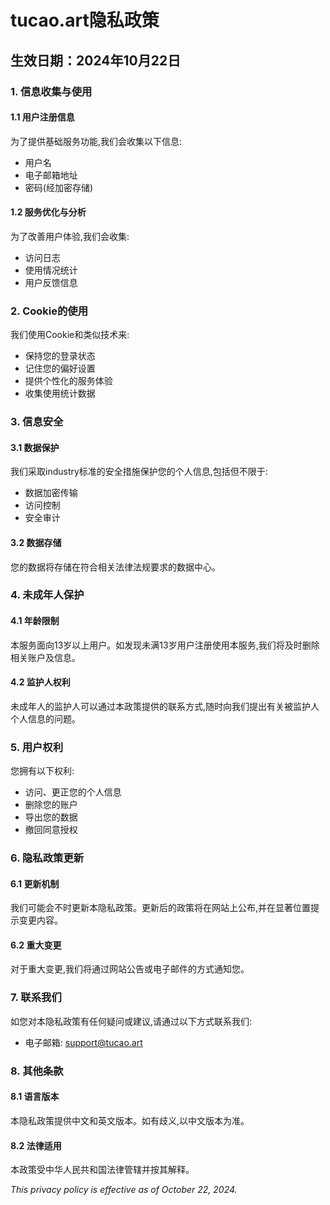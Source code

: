 # tucao.art隐私政策

## 生效日期：2024年10月22日

### 1. 信息收集与使用

#### 1.1 用户注册信息

为了提供基础服务功能,我们会收集以下信息:

- 用户名
- 电子邮箱地址  
- 密码(经加密存储)

#### 1.2 服务优化与分析

为了改善用户体验,我们会收集:

- 访问日志
- 使用情况统计
- 用户反馈信息

### 2. Cookie的使用

我们使用Cookie和类似技术来:

- 保持您的登录状态
- 记住您的偏好设置
- 提供个性化的服务体验
- 收集使用统计数据

### 3. 信息安全

#### 3.1 数据保护

我们采取industry标准的安全措施保护您的个人信息,包括但不限于:

- 数据加密传输
- 访问控制
- 安全审计

#### 3.2 数据存储

您的数据将存储在符合相关法律法规要求的数据中心。

### 4. 未成年人保护

#### 4.1 年龄限制

本服务面向13岁以上用户。如发现未满13岁用户注册使用本服务,我们将及时删除相关账户及信息。

#### 4.2 监护人权利

未成年人的监护人可以通过本政策提供的联系方式,随时向我们提出有关被监护人个人信息的问题。

### 5. 用户权利

您拥有以下权利:

- 访问、更正您的个人信息
- 删除您的账户
- 导出您的数据
- 撤回同意授权

### 6. 隐私政策更新

#### 6.1 更新机制

我们可能会不时更新本隐私政策。更新后的政策将在网站上公布,并在显著位置提示变更内容。

#### 6.2 重大变更

对于重大变更,我们将通过网站公告或电子邮件的方式通知您。

### 7. 联系我们

如您对本隐私政策有任何疑问或建议,请通过以下方式联系我们:

- 电子邮箱: support@tucao.art

### 8. 其他条款

#### 8.1 语言版本

本隐私政策提供中文和英文版本。如有歧义,以中文版本为准。

#### 8.2 法律适用

本政策受中华人民共和国法律管辖并按其解释。

*This privacy policy is effective as of October 22, 2024.*